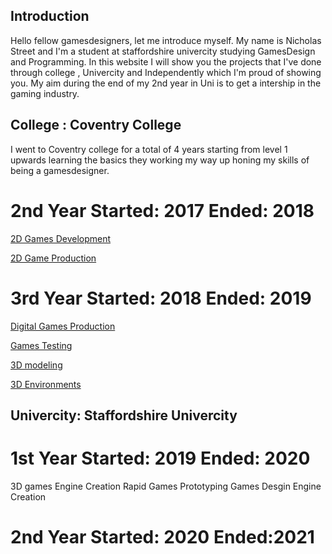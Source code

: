 ## Introduction
Hello fellow gamesdesigners, let me introduce myself. My name is Nicholas Street and I'm a student at staffordshire univercity studying GamesDesign and Programming. In this website I will show you the projects that I've done through college , Univercity and Independently which I'm proud of showing you. My aim during the end of my 2nd year in Uni is to get a intership in the gaming industry. 

## College : Coventry College
I went to Coventry college for a total of 4 years starting from level 1 upwards learning the basics they working my way up honing my skills of being a gamesdesigner.  




# 2nd Year  Started: 2017 Ended: 2018
[2D Games Development](https://github.com/Nicholas-Designer/GamesDesign-Portfolio/blob/master/2D-GamesDevelopment.md)

[2D Game Production](https://github.com/Nicholas-Designer/GamesDesign-Portfolio/blob/master/2D-GameProduction.md)







# 3rd Year  Started: 2018  Ended: 2019 
[Digital Games Production](https://github.com/Nicholas-Designer/GamesDesign-Portfolio/blob/master/Digital-Games-Production.md)

[Games Testing](https://github.com/Nicholas-Designer/GamesDesign-Portfolio/blob/master/Games-Testing.md)

[3D modeling](https://github.com/Nicholas-Designer/GamesDesign-Portfolio/blob/master/3D-modeling.md) 

[3D Environments](https://github.com/Nicholas-Designer/GamesDesign-Portfolio/blob/master/3D-Environments.md)




## Univercity: Staffordshire Univercity

  #  1st Year Started: 2019 Ended: 2020
  3D games Engine Creation
  Rapid Games Prototyping
  Games Desgin
  Engine Creation
  
  
  
  #  2nd Year Started: 2020 Ended:2021


